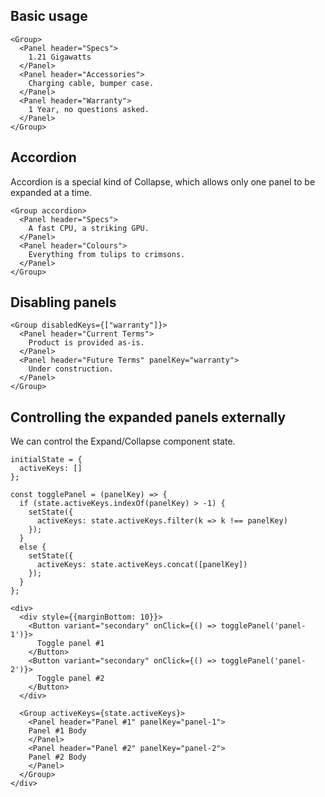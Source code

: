 ## Basic usage

```
<Group>
  <Panel header="Specs">
    1.21 Gigawatts
  </Panel>
  <Panel header="Accessories">
    Charging cable, bumper case.
  </Panel>
  <Panel header="Warranty">
    1 Year, no questions asked.
  </Panel>
</Group>
```

## Accordion

Accordion is a special kind of Collapse, which allows only one panel to be expanded at a time.

```
<Group accordion>
  <Panel header="Specs">
    A fast CPU, a striking GPU.
  </Panel>
  <Panel header="Colours">
    Everything from tulips to crimsons.
  </Panel>
</Group>
```

## Disabling panels

```
<Group disabledKeys={["warranty"]}>
  <Panel header="Current Terms">
    Product is provided as-is.
  </Panel>
  <Panel header="Future Terms" panelKey="warranty">
    Under construction.
  </Panel>
</Group>
```

## Controlling the expanded panels externally

We can control the Expand/Collapse component state.

```
initialState = {
  activeKeys: []
};

const togglePanel = (panelKey) => {
  if (state.activeKeys.indexOf(panelKey) > -1) {
    setState({
      activeKeys: state.activeKeys.filter(k => k !== panelKey)
    });
  }
  else {
    setState({
      activeKeys: state.activeKeys.concat([panelKey])
    });
  }
};

<div>
  <div style={{marginBottom: 10}}>
    <Button variant="secondary" onClick={() => togglePanel('panel-1')}>
      Toggle panel #1
    </Button>
    <Button variant="secondary" onClick={() => togglePanel('panel-2')}>
      Toggle panel #2
    </Button>
  </div>

  <Group activeKeys={state.activeKeys}>
    <Panel header="Panel #1" panelKey="panel-1">
    Panel #1 Body
    </Panel>
    <Panel header="Panel #2" panelKey="panel-2">
    Panel #2 Body
    </Panel>
  </Group>
</div>
```
